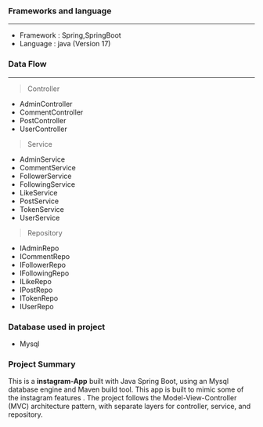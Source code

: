 ### Frameworks and language

---
* Framework : Spring,SpringBoot
* Language : java (Version 17)

### Data Flow

---
> Controller

* AdminController
* CommentController
* PostController
* UserController

> Service
* AdminService
* CommentService
* FollowerService
* FollowingService
* LikeService
* PostService
* TokenService
* UserService

> Repository
* IAdminRepo
* ICommentRepo
* IFollowerRepo
* IFollowingRepo
* ILikeRepo
* IPostRepo
* ITokenRepo
* IUserRepo


### Database used in project

* Mysql

### Project Summary

This is a __instagram-App__ built with Java Spring Boot, using an Mysql database engine and Maven build tool. This app is built to mimic some of the instagram features . The project follows the Model-View-Controller (MVC) architecture pattern, with separate layers for controller, service, and repository.
